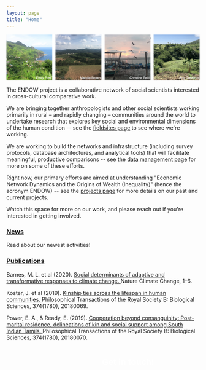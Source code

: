 ```yaml
---
layout: page
title: "Home"
---
```

![](public/sites.png)

The ENDOW project is a collaborative network of social scientists interested in cross-cultural comparative work.

We are bringing together anthropologists and other social scientists working primarily in rural – and rapidly changing – communities around the world to undertake research that explores key social and environmental dimensions of the human condition -- see the [fieldsites page](https://endowproject.github.io/fieldsites/) to see where we're working. 

We are working to build the networks and infrastructure (including survey protocols, database architectures, and analytical tools) that will facilitate meaningful, productive comparisons -- see the [data management page](https://endowproject.github.io/data-management/) for more on some of these efforts.

Right now, our primary efforts are aimed at understanding "Economic Network Dynamics and the Origins of Wealth (Inequality)" (hence the acronym ENDOW) -- see the [projects page](https://endowproject.github.io/projects/) for more details on our past and current projects. 

Watch this space for more on our work, and please reach out if you're interested in getting involved.

<html>
<head>
<script src="https://kit.fontawesome.com/b470434d8b.js"></script>
<link href="public/css/2-vertical.css" rel="stylesheet">
<style>
.button {
  border: none;
  color: white;
  padding: 20px 36px;
  text-align: center;
  text-decoration: none;
  display: inline-block;
  font-size: 22px;
  font-family: Helvetica;
  position: absolute;
  left: 46%;
  margin-right: -54%;
  transition-duration: 0.4s;
  cursor: pointer;
}

.button1 {
  background-color: #4F9FCF;; 
  color: white; 
  border: 2px solid #4F9FCF;
}

.button1:hover {
  background-color: white;
  color: #4F9FCF;
}

</style>
</head>
<body>

<section>
	<div class="features">
		<article>
			<div class="content">
				<h3><i class="fas fa-bullhorn fa-fw" style="color:#4F9FCF;"></i><a href="{{ 'news' | absolute_url }}">News</a></h3>
				<p>Read about our newest activities!</p>
			</div>
		</article>
	</div>
</section>

<h3><i class="fas fa-book-open fa-fw" style="color:#4F9FCF;"></i><a href="{{ 'publications' | absolute_url }}">Publications</a></h3>
<div class="v-wrap"><div class="v-move">
	<div class="v-slide">
		<p>
		  Barnes, M. L. et al (2020). <a href= "https://doi.org/10.1038/s41558-020-0871-4">Social determinants of adaptive and transformative responses to climate change. </a> Nature Climate Change, 1–6.
		</p>
	</div>
	<div class="v-slide">
		<p>
		  Koster, J. et al (2019). <a href= "https://royalsocietypublishing.org/doi/full/10.1098/rstb.2018.0069">Kinship ties across the lifespan in human communities. </a> Philosophical Transactions of the Royal Society B: Biological Sciences, 374(1780), 20180069.
		</p>
	</div>
	<div class="v-slide">
		<p>
		  Power, E. A., & Ready, E. (2019). <a href= "https://doi.org/10.1098/rstb.2018.0070">Cooperation beyond consanguinity: Post-marital residence, delineations of kin and social support among South Indian Tamils. </a> Philosophical Transactions of the Royal Society B: Biological Sciences, 374(1780), 20180070.
		</p>
	</div>
</div></div>

<div class = "content">
	<ul class="actions">
        <h3><a href="mailto:endowproject@gmail.com" target = "_blank" class="button button1">Get in touch!</a></h3>
	</ul>
</div>
</body>
</html> 








